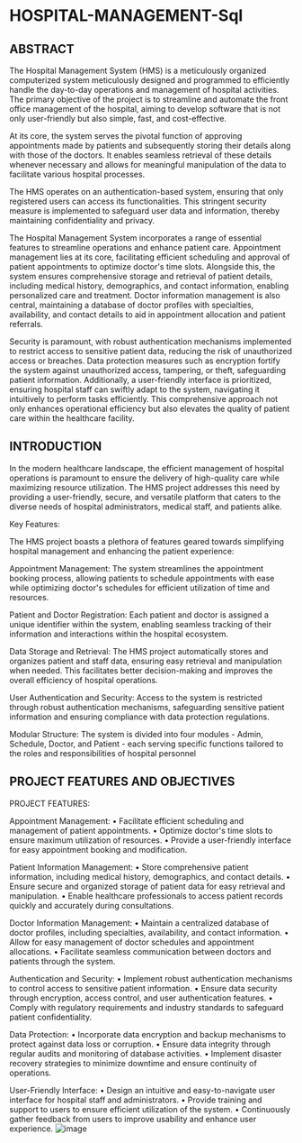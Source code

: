 # HOSPITAL-MANAGEMENT-Sql
## ABSTRACT 
 
 
The Hospital Management System (HMS) is a meticulously organized computerized system 
meticulously designed and programmed to efficiently handle the day-to-day operations and 
management of hospital activities. The primary objective of the project is to streamline and 
automate the front office management of the hospital, aiming to develop software that is not 
only user-friendly but also simple, fast, and cost-effective. 
 
At its core, the system serves the pivotal function of approving appointments made by 
patients and subsequently storing their details along with those of the doctors. It enables 
seamless retrieval of these details whenever necessary and allows for meaningful manipulation 
of the data to facilitate various hospital processes. 
 
The HMS operates on an authentication-based system, ensuring that only registered users 
can access its functionalities. This stringent security measure is implemented to safeguard user 
data and information, thereby maintaining confidentiality and privacy. 
 
 
The Hospital Management System incorporates a range of essential features to streamline 
operations and enhance patient care. Appointment management lies at its core, facilitating 
efficient scheduling and approval of patient appointments to optimize doctor's time slots. 
Alongside this, the system ensures comprehensive storage and retrieval of patient details, 
including medical history, demographics, and contact information, enabling personalized care 
and treatment. Doctor information management is also central, maintaining a database of doctor 
profiles with specialties, availability, and contact details to aid in appointment allocation and 
patient referrals. 
 
Security is paramount, with robust authentication mechanisms implemented to restrict 
access to sensitive patient data, reducing the risk of unauthorized access or breaches. Data 
protection measures such as encryption fortify the system against unauthorized access, 
tampering, or theft, safeguarding patient information. Additionally, a user-friendly interface is 
prioritized, ensuring hospital staff can swiftly adapt to the system, navigating it intuitively to 
perform tasks efficiently. This comprehensive approach not only enhances operational efficiency 
but also elevates the quality of patient care within the healthcare facility.  
## INTRODUCTION 
 
In the modern healthcare landscape, the efficient management of hospital operations is 
paramount to ensure the delivery of high-quality care while maximizing resource utilization. 
The HMS project addresses this need by providing a user-friendly, secure, and versatile 
platform that caters to the diverse needs of hospital administrators, medical staff, and 
patients alike. 
 
Key Features: 
 
The HMS project boasts a plethora of features geared towards simplifying hospital 
management and enhancing the patient experience: 
 
Appointment Management: The system streamlines the appointment booking process, 
allowing patients to schedule appointments with ease while optimizing doctor's schedules for 
efficient utilization of time and resources. 
 
Patient and Doctor Registration: Each patient and doctor is assigned a unique identifier within 
the system, enabling seamless tracking of their information and interactions within the 
hospital ecosystem. 
 
Data Storage and Retrieval: The HMS project automatically stores and organizes patient and 
staff data, ensuring easy retrieval and manipulation when needed. This facilitates better 
decision-making and improves the overall efficiency of hospital operations. 
 
User Authentication and Security: Access to the system is restricted through robust 
authentication mechanisms, safeguarding sensitive patient information and ensuring 
compliance with data protection regulations. 
 
Modular Structure: The system is divided into four modules - Admin, Schedule, Doctor, and 
Patient - each serving specific functions tailored to the roles and responsibilities of hospital 
personnel  

## PROJECT FEATURES AND OBJECTIVES 
PROJECT FEATURES: 
 
Appointment Management: 
• Facilitate efficient scheduling and management of patient appointments. 
• Optimize doctor's time slots to ensure maximum utilization of resources. 
• Provide a user-friendly interface for easy appointment booking and modification. 
 
Patient Information Management: 
• Store comprehensive patient information, including medical history, demographics, 
and contact details. 
• Ensure secure and organized storage of patient data for easy retrieval and 
manipulation. 
• Enable healthcare professionals to access patient records quickly and accurately 
during consultations. 
 
Doctor Information Management: 
• Maintain a centralized database of doctor profiles, including specialties, availability, 
and contact information. 
• Allow for easy management of doctor schedules and appointment allocations. 
• Facilitate seamless communication between doctors and patients through the system. 
 
Authentication and Security: 
• Implement robust authentication mechanisms to control access to sensitive patient 
information. 
• Ensure data security through encryption, access control, and user authentication 
features. 
• Comply with regulatory requirements and industry standards to safeguard patient 
confidentiality. 

Data Protection: 
• Incorporate data encryption and backup mechanisms to protect against data loss or 
corruption. 
• Ensure data integrity through regular audits and monitoring of database activities. 
• Implement disaster recovery strategies to minimize downtime and ensure continuity 
of operations. 
 
User-Friendly Interface: 
• Design an intuitive and easy-to-navigate user interface for hospital staff and 
administrators. 
• Provide training and support to users to ensure efficient utilization of the system. 
• Continuously gather feedback from users to improve usability and enhance user 
experience.
![image](https://github.com/user-attachments/assets/f1a24e84-337d-4647-9f6c-0ef64720d8ea)
